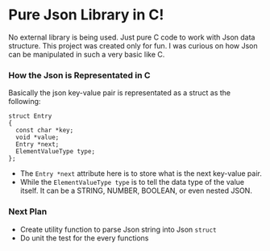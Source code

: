 # Pure Json Library in C! 

No external library is being used. Just pure C code to work with Json data structure. This project was created only for fun. I was curious on how Json can be manipulated in such a very basic like C.

### How the Json is Representated in C

Basically the json key-value pair is representated as a struct as the following:
```
struct Entry
{
  const char *key;
  void *value;
  Entry *next;
  ElementValueType type;
};
```

- The `Entry *next` attribute here is to store what is the next key-value pair. 
- While the `ElementValueType type` is to tell the data type of the value itself. It can be a STRING, NUMBER, BOOLEAN, or even nested JSON.

### Next Plan

- Create utility function to parse Json string into Json `struct` 
- Do unit the test for the every functions
